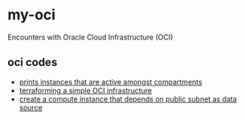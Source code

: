 # my-oci
Encounters with Oracle Cloud Infrastructure (OCI)

## oci codes
- [prints instances that are active amongst compartments](https://github.com/p-cap/my-oci/tree/main/instance-active-checker)
- [terraforming a simple OCI infrastructure](https://github.com/p-cap/my-oci/tree/main/pcap-lab)
- [create a compute instance that depends on public subnet as data source](https://github.com/p-cap/my-oci/tree/main/assign-compute-public-vcn)
